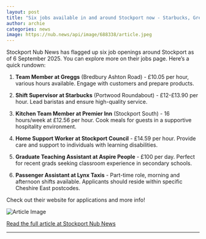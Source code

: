 ```yaml
---
layout: post
title: "Six jobs available in and around Stockport now - Starbucks, Greggs, and more"
author: archie
categories: news
image: https://nub.news/api/image/688338/article.jpeg
---
```

Stockport Nub News has flagged up six job openings around Stockport as of 6 September 2025. You can explore more on their jobs page. Here’s a quick rundown:

1. **Team Member at Greggs** (Bredbury Ashton Road) - £10.05 per hour, various hours available. Engage with customers and prepare products. 

2. **Shift Supervisor at Starbucks** (Portwood Roundabout) - £12-£13.90 per hour. Lead baristas and ensure high-quality service.

3. **Kitchen Team Member at Premier Inn** (Stockport South) - 16 hours/week at £12.56 per hour. Cook meals for guests in a supportive hospitality environment.

4. **Home Support Worker at Stockport Council** - £14.59 per hour. Provide care and support to individuals with learning disabilities.

5. **Graduate Teaching Assistant at Aspire People** - £100 per day. Perfect for recent grads seeking classroom experience in secondary schools.

6. **Passenger Assistant at Lynx Taxis** - Part-time role, morning and afternoon shifts available. Applicants should reside within specific Cheshire East postcodes.

Check out their website for applications and more info!

![Article Image](https://nub.news/api/image/688338/article.jpeg)

[Read the full article at Stockport Nub News](https://stockport.nub.news/news/local-news/sp8581-six-jobs-available-in-and-around-stockport-now-starbucks-greggs-and-more-270882)

---
